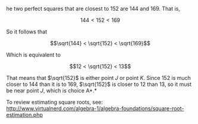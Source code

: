 he two perfect squares that are closest to 152 are 144
and 169. That is,

$$144 < 152 < 169$$

So it follows that

$$\sqrt{144} < \sqrt{152} < \sqrt{169}$$

Which is equivalent to

$$12 < \sqrt{152} < 13$$

That means that $\sqrt{152}$ is either point *J* or point *K*. Since 152
is much closer to 144 than it is to 169, $\sqrt{152}$ is closer to 12
than 13, so it must be near point *J*, which is choice A*.*

To review estimating square roots, see:
<http://www.virtualnerd.com/algebra-1/algebra-foundations/square-root-estimation.php>
